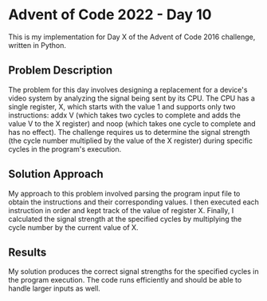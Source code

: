 # Advent of Code 2022 - Day 10
This is my implementation for Day X of the Advent of Code 2016 challenge, written in Python.

## Problem Description
The problem for this day involves designing a replacement for a device's video system by analyzing the signal being sent by its CPU. The CPU has a single register, X, which starts with the value 1 and supports only two instructions: addx V (which takes two cycles to complete and adds the value V to the X register) and noop (which takes one cycle to complete and has no effect). The challenge requires us to determine the signal strength (the cycle number multiplied by the value of the X register) during specific cycles in the program's execution.

## Solution Approach
My approach to this problem involved parsing the program input file to obtain the instructions and their corresponding values. I then executed each instruction in order and kept track of the value of register X. Finally, I calculated the signal strength at the specified cycles by multiplying the cycle number by the current value of X.

## Results
My solution produces the correct signal strengths for the specified cycles in the program execution. The code runs efficiently and should be able to handle larger inputs as well.
